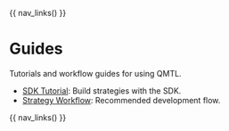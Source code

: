 {{ nav_links() }}

# Guides

Tutorials and workflow guides for using QMTL.

- [SDK Tutorial](sdk_tutorial.md): Build strategies with the SDK.
- [Strategy Workflow](strategy_workflow.md): Recommended development flow.

{{ nav_links() }}

